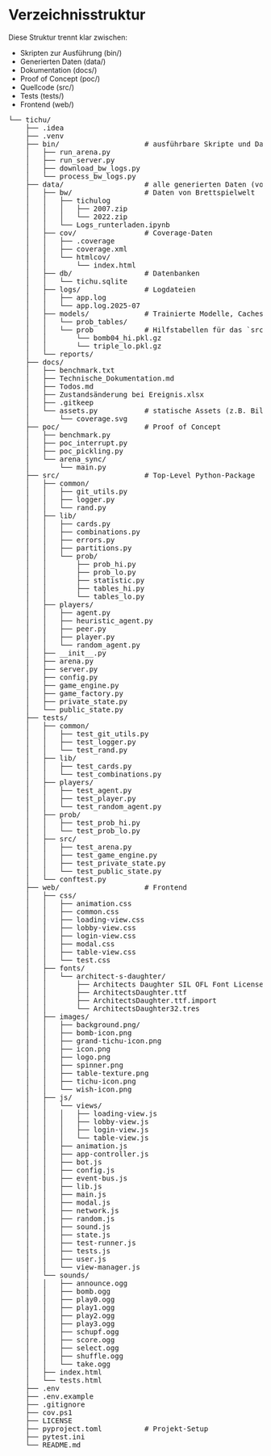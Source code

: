 # Verzeichnisstruktur

Diese Struktur trennt klar zwischen:

- Skripten zur Ausführung (bin/)
- Generierten Daten (data/)
- Dokumentation (docs/)
- Proof of Concept (poc/)
- Quellcode (src/)
- Tests (tests/)
- Frontend (web/)

<pre>
└── tichu/
    ├── .idea
    ├── .venv
    ├── bin/                    # ausführbare Skripte und Dateien
    │   ├── run_arena.py
    │   ├── run_server.py
    │   ├── download_bw_logs.py
    │   └── process_bw_logs.py
    ├── data/                   # alle generierten Daten (von Git ignoriert!)
    │   ├── bw/                 # Daten von Brettspielwelt
    │   │   ├── tichulog
    │   │   │   ├── 2007.zip
    │   │   │   └── 2022.zip
    │   │   └── Logs_runterladen.ipynb
    │   ├── cov/                # Coverage-Daten
    │   │   ├── .coverage
    │   │   ├── coverage.xml
    │   │   └── htmlcov/
    │   │       └── index.html
    │   ├── db/                 # Datenbanken
    │   │   └── tichu.sqlite
    │   ├── logs/               # Logdateien
    │   │   ├── app.log
    │   │   └── app.log.2025-07
    │   ├── models/             # Trainierte Modelle, Caches, Tabellen
    │   │   └── prob_tables/
    │   │   └── prob            # Hilfstabellen für das `src/lib/prob`-Pakage
    │   │       └── bomb04_hi.pkl.gz
    │   │       └── triple_lo.pkl.gz
    │   └── reports/
    ├── docs/
    │   ├── benchmark.txt
    │   ├── Technische_Dokumentation.md
    │   ├── Todos.md
    │   ├── Zustandsänderung bei Ereignis.xlsx
    │   ├── .gitkeep
    │   └── assets.py           # statische Assets (z.B. Bilder) für die Dokumentation
    │       └── coverage.svg
    ├── poc/                    # Proof of Concept
    │   ├── benchmark.py
    │   ├── poc_interrupt.py
    │   ├── poc_pickling.py
    │   └── arena_sync/
    │       └── main.py
    ├── src/                    # Top-Level Python-Package
    │   ├── common/
    │   │   ├── git_utils.py
    │   │   ├── logger.py
    │   │   └── rand.py
    │   ├── lib/
    │   │   ├── cards.py
    │   │   ├── combinations.py
    │   │   ├── errors.py
    │   │   ├── partitions.py
    │   │   └── prob/
    │   │       ├── prob_hi.py
    │   │       ├── prob_lo.py
    │   │       ├── statistic.py
    │   │       ├── tables_hi.py
    │   │       └── tables_lo.py
    │   ├── players/
    │   │   ├── agent.py
    │   │   ├── heuristic_agent.py
    │   │   ├── peer.py
    │   │   ├── player.py
    │   │   └── random_agent.py
    │   ├── __init__.py
    │   ├── arena.py
    │   ├── server.py
    │   ├── config.py
    │   ├── game_engine.py
    │   ├── game_factory.py
    │   ├── private_state.py
    │   └── public_state.py
    ├── tests/
    │   ├── common/
    │   │   ├── test_git_utils.py
    │   │   ├── test_logger.py
    │   │   └── test_rand.py
    │   ├── lib/
    │   │   ├── test_cards.py
    │   │   └── test_combinations.py
    │   ├── players/
    │   │   ├── test_agent.py
    │   │   ├── test_player.py
    │   │   └── test_random_agent.py
    │   ├── prob/
    │   │   ├── test_prob_hi.py
    │   │   └── test_prob_lo.py
    │   ├── src/
    │   │   ├── test_arena.py
    │   │   ├── test_game_engine.py
    │   │   ├── test_private_state.py
    │   │   └── test_public_state.py
    │   └── conftest.py
    ├── web/                    # Frontend
    │   ├── css/
    │   │   ├── animation.css
    │   │   ├── common.css
    │   │   ├── loading-view.css
    │   │   ├── lobby-view.css
    │   │   ├── login-view.css
    │   │   ├── modal.css
    │   │   ├── table-view.css
    │   │   └── test.css
    │   ├── fonts/
    │   │   └── architect-s-daughter/
    │   │       ├── Architects Daughter SIL OFL Font License.txt
    │   │       ├── ArchitectsDaughter.ttf
    │   │       ├── ArchitectsDaughter.ttf.import
    │   │       └── ArchitectsDaughter32.tres
    │   ├── images/
    │   │   ├── background.png/
    │   │   ├── bomb-icon.png
    │   │   ├── grand-tichu-icon.png
    │   │   ├── icon.png
    │   │   ├── logo.png
    │   │   ├── spinner.png
    │   │   ├── table-texture.png
    │   │   ├── tichu-icon.png
    │   │   └── wish-icon.png
    │   ├── js/
    │   │   └── views/
    │   │   │   ├── loading-view.js
    │   │   │   ├── lobby-view.js
    │   │   │   ├── login-view.js
    │   │   │   └── table-view.js
    │   │   ├── animation.js
    │   │   ├── app-controller.js
    │   │   ├── bot.js
    │   │   ├── config.js
    │   │   ├── event-bus.js
    │   │   ├── lib.js
    │   │   ├── main.js
    │   │   ├── modal.js
    │   │   ├── network.js
    │   │   ├── random.js
    │   │   ├── sound.js
    │   │   ├── state.js
    │   │   ├── test-runner.js
    │   │   ├── tests.js
    │   │   ├── user.js
    │   │   └── view-manager.js
    │   └── sounds/
    │   │   ├── announce.ogg
    │   │   ├── bomb.ogg
    │   │   ├── play0.ogg
    │   │   ├── play1.ogg
    │   │   ├── play2.ogg
    │   │   ├── play3.ogg
    │   │   ├── schupf.ogg
    │   │   ├── score.ogg
    │   │   ├── select.ogg
    │   │   ├── shuffle.ogg
    │   │   └── take.ogg
    │   ├── index.html
    │   └── tests.html
    ├── .env
    ├── .env.example
    ├── .gitignore               
    ├── cov.ps1
    ├── LICENSE
    ├── pyproject.toml          # Projekt-Setup
    ├── pytest.ini
    └── README.md
</pre>

